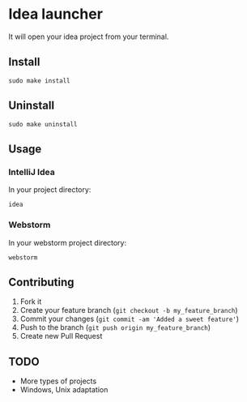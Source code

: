 # Idea launcher

It will open your idea project from your terminal.

## Install

```shell
sudo make install
```

## Uninstall

```shell
sudo make uninstall
```

## Usage

### IntelliJ Idea

In your project directory:

```shell
idea
```

### Webstorm

In your webstorm project directory:

```shell
webstorm
```

## Contributing

1. Fork it
2. Create your feature branch (`git checkout -b my_feature_branch`)
3. Commit your changes (`git commit -am 'Added a sweet feature'`)
4. Push to the branch (`git push origin my_feature_branch`)
5. Create new Pull Request

## TODO

- More types of projects
- Windows, Unix adaptation
